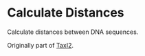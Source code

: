 # Calculate Distances

Calculate distances between DNA sequences.

Originally part of [TaxI2](https://github.com/iTaxoTools/TaxI2).
